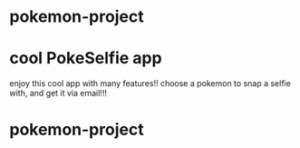 # pokemon-project

# cool PokeSelfie app

enjoy this cool app with many features!!
choose a pokemon to snap a selfie with, and get it via email!!!
# pokemon-project
